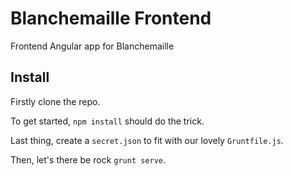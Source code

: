 # Blanchemaille Frontend

Frontend Angular app for Blanchemaille

## Install

Firstly clone the repo.

To get started, `npm install` should do the trick.

Last thing, create a `secret.json` to fit with our lovely `Gruntfile.js`.

Then, let's there be rock `grunt serve`.
